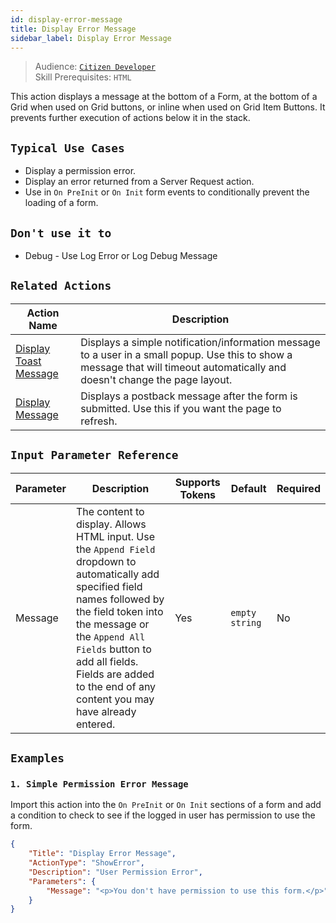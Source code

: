 ```yaml
---
id: display-error-message
title: Display Error Message
sidebar_label: Display Error Message
---
```


> Audience: [`Citizen Developer`](/docs/audience#citizen-developers)<br/>
> Skill Prerequisites: `HTML`

This action displays a message at the bottom of a Form, at the bottom of a Grid when used on Grid buttons, or inline when used on Grid Item Buttons. It prevents further execution of actions below it in the stack.

## `Typical Use Cases`

- Display a permission error.
- Display an error returned from a Server Request action.
- Use in `On PreInit` or `On Init` form events to conditionally prevent the loading of a form.

## `Don't use it to`

- Debug - Use Log Error or Log Debug Message

## `Related Actions`

| Action Name                                                                        | Description                                                                           |
| ---------------------------------------------------------------------------------- | ------------------------------------------------------------------------------------- |
| [Display Toast Message](/docs/actions/display-toast-message)                             | Displays a simple notification/information message to a user in a small popup. Use this to show a message that will timeout automatically and doesn't change the page layout. |
| [Display Message](/docs/actions/display-message) | Displays a postback message after the form is submitted. Use this if you want the page to refresh.                    |

## `Input Parameter Reference`

| Parameter | Description | Supports Tokens | Default | Required |
| -- | -- | -- | -- | -- |
| Message | The content to display. Allows HTML input. Use the `Append Field` dropdown to automatically add specified field names followed by the field token into the message or the `Append All Fields` button to add all fields. Fields are added to the end of any content you may have already entered. | Yes | `empty string` | No |

## `Examples`

### `1. Simple Permission Error Message`

Import this action into the `On PreInit` or `On Init` sections of a form and add a condition to check to see if the logged in user has permission to use the form.

```json
{
    "Title": "Display Error Message",
    "ActionType": "ShowError",
    "Description": "User Permission Error",
    "Parameters": {
        "Message": "<p>You don't have permission to use this form.</p>"
    }
}
```
